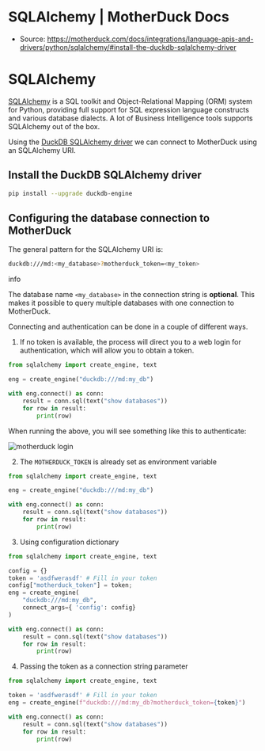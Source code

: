 # SQLAlchemy | MotherDuck Docs

* Source: <https://motherduck.com/docs/integrations/language-apis-and-drivers/python/sqlalchemy/#install-the-duckdb-sqlalchemy-driver>

# SQLAlchemy

[SQLAlchemy](https://www.sqlalchemy.org/) is a SQL toolkit and Object-Relational Mapping (ORM) system for Python, providing full support for SQL expression language constructs and various database dialects. A lot of Business Intelligence tools supports SQLAlchemy out of the box.

Using the [DuckDB SQLAlchemy driver](https://github.com/Mause/duckdb_engine) we can connect to MotherDuck using an SQLAlchemy URI.

## Install the DuckDB SQLAlchemy driver[​](https://motherduck.com/docs/integrations/language-apis-and-drivers/python/sqlalchemy/#install-the-duckdb-sqlalchemy-driver "Direct link to Install the DuckDB SQLAlchemy driver")

```bash
pip install --upgrade duckdb-engine 
```

## Configuring the database connection to MotherDuck[​](https://motherduck.com/docs/integrations/language-apis-and-drivers/python/sqlalchemy/#configuring-the-database-connection-to-motherduck "Direct link to Configuring the database connection to MotherDuck")

The general pattern for the SQLAlchemy URI is:

```bash
duckdb:///md:<my_database>?motherduck_token=<my_token>
```

info

The database name `<my_database>` in the connection string is **optional**. This makes it possible to query multiple databases with one connection to MotherDuck.

Connecting and authentication can be done in a couple of different ways.

1. If no token is available, the process will direct you to a web login for authentication, which will allow you to obtain a token.

```python
from sqlalchemy import create_engine, text

eng = create_engine("duckdb:///md:my_db")

with eng.connect() as conn:
    result = conn.sql(text("show databases"))
    for row in result:
        print(row)
```

When running the above, you will see something like this to authenticate:

![motherduck login](https://motherduck.com/docs/assets/images/sqlalchemy_auth-66a31116efe46a3ca53476ae25ed9197.png)

2. The `MOTHERDUCK_TOKEN` is already set as environment variable

```python
from sqlalchemy import create_engine, text

eng = create_engine("duckdb:///md:my_db")

with eng.connect() as conn:
    result = conn.sql(text("show databases"))
    for row in result:
        print(row)
```

3. Using configuration dictionary

```python
from sqlalchemy import create_engine, text

config = {}
token = 'asdfwerasdf' # Fill in your token
config["motherduck_token"] = token;
eng = create_engine(
    "duckdb:///md:my_db",
    connect_args={ 'config': config}
)

with eng.connect() as conn:
    result = conn.sql(text("show databases"))
    for row in result:
        print(row)
```

4. Passing the token as a connection string parameter

```python
from sqlalchemy import create_engine, text

token = 'asdfwerasdf' # Fill in your token
eng = create_engine(f"duckdb:///md:my_db?motherduck_token={token}")

with eng.connect() as conn:
    result = conn.sql(text("show databases"))
    for row in result:
        print(row)
```
